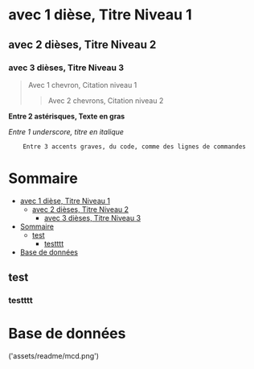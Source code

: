 # avec 1 dièse, Titre Niveau 1
## avec 2 dièses, Titre Niveau 2
### avec 3 dièses, Titre Niveau 3

> Avec 1 chevron, Citation niveau 1
>> Avec 2 chevrons, Citation niveau 2

**Entre 2 astérisques, Texte en gras**

_Entre 1 underscore, titre en italique_

```
    Entre 3 accents graves, du code, comme des lignes de commandes

```

# Sommaire 
- [avec 1 dièse, Titre Niveau 1](#avec-1-dièse-titre-niveau-1)
  - [avec 2 dièses, Titre Niveau 2](#avec-2-dièses-titre-niveau-2)
    - [avec 3 dièses, Titre Niveau 3](#avec-3-dièses-titre-niveau-3)
- [Sommaire](#sommaire)
  - [test](#test)
    - [testttt](#testttt)
- [Base de données](#base-de-données)


## test
### testttt


# Base de données

('assets/readme/mcd.png')

